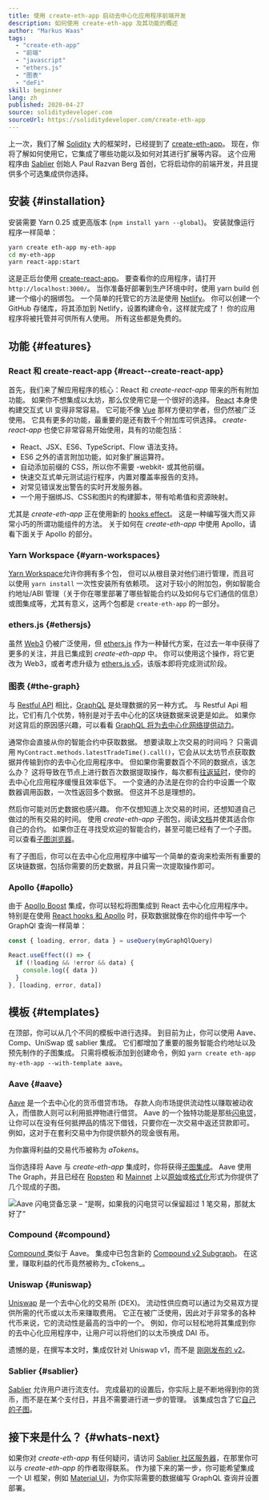 ```yaml
---
title: 使用 create-eth-app 启动去中心化应用程序前端开发
description: 如何使用 create-eth-app 及其功能的概述
author: "Markus Waas"
tags:
  - "create-eth-app"
  - "前端"
  - "javascript"
  - "ethers.js"
  - "图表"
  - "deFi"
skill: beginner
lang: zh
published: 2020-04-27
source: soliditydeveloper.com
sourceUrl: https://soliditydeveloper.com/create-eth-app
---
```


上一次，我们了解 [Solidity](https://soliditydeveloper.com/solidity-overview-2020) 大的框架时，已经提到了 [create-eth-app](https://github.com/PaulRBerg/create-eth-app)。 现在，你将了解如何使用它，它集成了哪些功能以及如何对其进行扩展等内容。 这个应用程序由 [Sablier](http://sablier.com/) 创始人 Paul Razvan Berg 首创，它将启动你的前端开发，并且提供多个可选集成供你选择。

## 安装 {#installation}

安装需要 Yarn 0.25 或更高版本 (`npm install yarn --global`)。 安装就像运行程序一样简单：

```bash
yarn create eth-app my-eth-app
cd my-eth-app
yarn react-app:start
```

这是正后台使用 [create-react-app](https://github.com/facebook/create-react-app)。 要查看你的应用程序，请打开 `http://localhost:3000/`。 当你准备好部署到生产环境中时，使用 yarn build 创建一个缩小的捆绑包。 一个简单的托管它的方法是使用 [ Netlify](https://www.netlify.com/)。 你可以创建一个 GitHub 存储库，将其添加到 Netlify，设置构建命令，这样就完成了！ 你的应用程序将被托管并可供所有人使用。 所有这些都是免费的。

## 功能 {#features}

### React 和 create-react-app {#react--create-react-app}

首先，我们来了解应用程序的核心：React 和 _create-react-app_ 带来的所有附加功能。 如果你不想集成以太坊，那么仅使用它是一个很好的选择。 [React](https://reactjs.org/) 本身使构建交互式 UI 变得非常容易。 它可能不像 [Vue](https://vuejs.org/) 那样方便初学者，但仍然被广泛使用。 它具有更多的功能，最重要的是还有数千个附加库可供选择。 _create-react-app_ 也使它非常容易开始使用，具有的功能包括：

- React、JSX、ES6、TypeScript、Flow 语法支持。
- ES6 之外的语言附加功能，如对象扩展运算符。
- 自动添加前缀的 CSS，所以你不需要 -webkit- 或其他前缀。
- 快速交互式单元测试运行程序，内置对覆盖率报告的支持。
- 对常见错误发出警告的实时开发服务器。
- 一个用于捆绑JS、CSS和图片的构建脚本，带有哈希值和资源映射。

尤其是 _create-eth-app_ 正在使用新的 [hooks effect](https://reactjs.org/docs/hooks-effect.html)。 这是一种编写强大而又非常小巧的所谓功能组件的方法。 关于如何在 _create-eth-app_ 中使用 Apollo，请看下面关于 Apollo 的部分。

### Yarn Workspace {#yarn-workspaces}

[Yarn Workspace](https://classic.yarnpkg.com/en/docs/workspaces/)允许你拥有多个包， 但可以从根目录对他们进行管理，而且可以使用 `yarn install` 一次性安装所有依赖项。 这对于较小的附加包，例如智能合约地址/ABI 管理（关于你在哪里部署了哪些智能合约以及如何与它们通信的信息）或图集成等，尤其有意义，这两个包都是 `create-eth-app` 的一部分。

### ethers.js {#ethersjs}

虽然 [Web3](https://docs.web3js.org/) 仍被广泛使用，但 [ethers.js](https://docs.ethers.io/) 作为一种替代方案，在过去一年中获得了更多的关注，并且已集成到 _create-eth-app_ 中。 你可以使用这个操作，将它更改为 Web3，或者考虑升级为 [ethers.js v5](https://docs-beta.ethers.io/)，该版本即将完成测试阶段。

### 图表 {#the-graph}

与 [Restful API](https://restfulapi.net/) 相比，[GraphQL](https://graphql.org/) 是处理数据的另一种方式。 与 Restful Api 相比，它们有几个优势，特别是对于去中心化的区块链数据来说更是如此。 如果你对这背后的原因感兴趣，可以看看 [GraphQL 将为去中心化网络提供动力](https://medium.com/graphprotocol/graphql-will-power-the-decentralized-web-d7443a69c69a)。

通常你会直接从你的智能合约中获取数据。 想要读取上次交易的时间吗？ 只需调用 `MyContract.methods.latestTradeTime().call()`，它会从以太坊节点获取数据并传输到你的去中心化应用程序中。 但如果你需要数百个不同的数据点，该怎么办？ 这将导致在节点上进行数百次数据提取操作，每次都有[往返延时](https://wikipedia.org/wiki/Round-trip_delay_time)，使你的去中心化应用程序缓慢且效率低下。 一个变通的办法是在你的合约中设置一个取数器调用函数，一次性返回多个数据。 但这并不总是理想的。

然后你可能对历史数据也感兴趣。 你不仅想知道上次交易的时间，还想知道自己做过的所有交易的时间。 使用 _create-eth-app_ 子图包，阅读[文档](https://thegraph.com/docs/define-a-subgraph)并使其适合你自己的合约。 如果你正在寻找受欢迎的智能合约，甚至可能已经有了一个子图。 可以查看[子图浏览器](https://thegraph.com/explorer/)。

有了子图后，你可以在去中心化应用程序中编写一个简单的查询来检索所有重要的区块链数据，包括你需要的历史数据，并且只需一次提取操作即可。

### Apollo {#apollo}

由于 [Apollo Boost](https://www.apollographql.com/docs/react/get-started/) 集成，你可以轻松将图集成到 React 去中心化应用程序中。 特别是在使用 [React hooks 和 Apollo](https://www.apollographql.com/blog/apollo-client-now-with-react-hooks-676d116eeae2) 时，获取数据就像在你的组件中写一个 GraphQl 查询一样简单：

```js
const { loading, error, data } = useQuery(myGraphQlQuery)

React.useEffect(() => {
  if (!loading && !error && data) {
    console.log({ data })
  }
}, [loading, error, data])
```

## 模板 {#templates}

在顶部，你可以从几个不同的模板中进行选择。 到目前为止，你可以使用 Aave、Comp、UniSwap 或 sablier 集成。 它们都增加了重要的服务智能合约地址以及预先制作的子图集成。 只需将模板添加到创建命令，例如 `yarn create eth-app my-eth-app --with-template aave`。

### Aave {#aave}

[Aave](https://aave.com/) 是一个去中心化的货币借贷市场。 存款人向市场提供流动性以赚取被动收入，而借款人则可以利用抵押物进行借贷。 Aave 的一个独特功能是那些[闪电贷](https://docs.aave.com/developers/guides/flash-loans)，让你可以在没有任何抵押品的情况下借钱，只要你在一次交易中返还贷款即可。 例如，这对于在套利交易中为你提供额外的现金很有用。

为你赢得利益的交易代币被称为 _aTokens_。

当你选择将 Aave 与 _create-eth-app_ 集成时，你将获得[子图集成](https://docs.aave.com/developers/getting-started/using-graphql)。 Aave 使用 The Graph，并且已经在 [Ropsten](https://thegraph.com/explorer/subgraph/aave/protocol-ropsten) 和 [Mainnet](https://thegraph.com/explorer/subgraph/aave/protocol) 上以[原始](https://thegraph.com/explorer/subgraph/aave/protocol-raw)或[格式化](https://thegraph.com/explorer/subgraph/aave/protocol)形式为你提供了几个现成的子图。

![Aave 闪电贷备忘录 – “是啊，如果我的闪电贷可以保留超过 1 笔交易，那就太好了”](./flashloan-meme.png)

### Compound {#compound}

[ Compound ](https://compound.finance/) 类似于 Aave。 集成中已包含新的 [Compound v2 Subgraph](https://medium.com/graphprotocol/https-medium-com-graphprotocol-compound-v2-subgraph-highlight-a5f38f094195)。 在这里，赚取利益的代币竟然被称为_ cTokens_。

### Uniswap {#uniswap}

[Uniswap](https://uniswap.exchange/) 是一个去中心化的交易所 (DEX)。 流动性供应商可以通过为交易双方提供所需的代币或以太币来赚取费用。 它正在被广泛使用，因此对于非常多的各种代币来说，它的流动性是最高的当中的一个。 例如，你可以轻松地将其集成到你的去中心化应用程序中，让用户可以将他们的以太币换成 DAI 币。

遗憾的是，在撰写本文时，集成仅针对 Uniswap v1，而不是 [刚刚发布的 v2](https://uniswap.org/blog/uniswap-v2/)。

### Sablier {#sablier}

[Sablier](https://sablier.com/) 允许用户进行流支付。 完成最初的设置后，你实际上是不断地得到你的货币，而不是在某个支付日，并且不需要进行进一步的管理。 该集成包含了它[自己的子图](https://thegraph.com/explorer/subgraph/sablierhq/sablier)。

## 接下来是什么？ {#whats-next}

如果你对 _create-eth-app_ 有任何疑问，请访问 [Sablier 社区服务器](https://discord.gg/bsS8T47)，在那里你可以与 _create-eth-app_ 的作者取得联系。 作为接下来的第一步，你可能希望集成一个 UI 框架，例如 [Material UI](https://material-ui.com/)，为你实际需要的数据编写 GraphQL 查询并设置部署。
